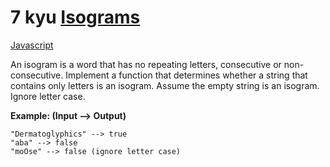 # 7 kyu [Isograms](https://www.codewars.com/kata/54ba84be607a92aa900000f1)

<!-- START LANGUAGE_LINKS -->

[Javascript](./javascript.js)

<!-- END LANGUAGE_LINKS -->

An isogram is a word that has no repeating letters, consecutive or non-consecutive. Implement a function that determines whether a string that contains only letters is an isogram. Assume the empty string is an isogram. Ignore letter case.

**Example: (Input --> Output)**
```
"Dermatoglyphics" --> true
"aba" --> false
"moOse" --> false (ignore letter case)
```
